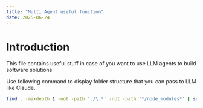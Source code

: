 ```yaml
---
title: "Multi Agent useful function"
date: 2025-06-24
---
```


# Introduction 

This file contains useful stuff in case of you want to use LLM agents to build software solutions



Use following command to display folder structure that you can pass to LLM like Claude.

``` bash
find . -maxdepth 1 -not -path './\.*' -not -path '*/node_modules*' | sort | sed -e 's/[^-][^\/]*\// |/g' -e 's/|\([^ ]\)/|\1/'
```
